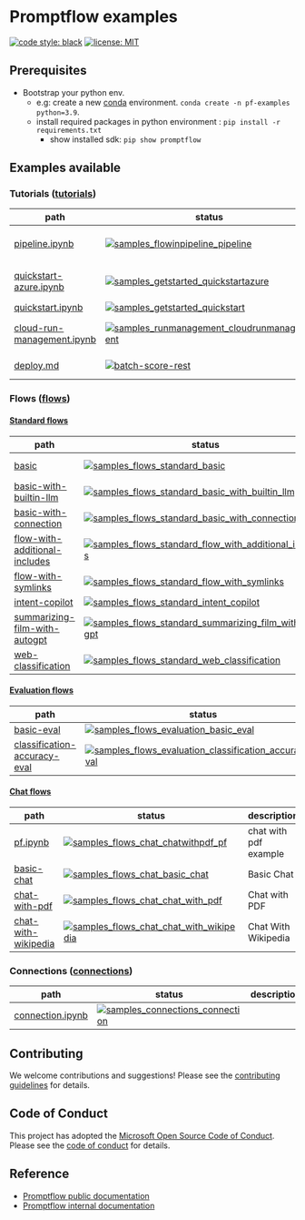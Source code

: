 # Promptflow examples

[![code style: black](https://img.shields.io/badge/code%20style-black-000000.svg)](https://github.com/psf/black)
[![license: MIT](https://img.shields.io/badge/License-MIT-purple.svg)](../LICENSE)

## Prerequisites

- Bootstrap your python env. 
  - e.g: create a new [conda](https://conda.io/projects/conda/en/latest/user-guide/getting-started.html) environment. `conda create -n pf-examples python=3.9`.
  - install required packages in python environment : `pip install -r requirements.txt`
    - show installed sdk: `pip show promptflow`


## Examples available

### Tutorials ([tutorials](tutorials))
| path | status | description |
------|--------|-------------
| [pipeline.ipynb](tutorials/flow-in-pipeline) | [![samples_flowinpipeline_pipeline](https://github.com/microsoft/promptflow/actions/workflows/samples_flowinpipeline_pipeline.yml/badge.svg?branch=main)](https://github.com/microsoft/promptflow/actions/workflows/samples_flowinpipeline_pipeline.yml) | flow as component in pipeline |
| [quickstart-azure.ipynb](tutorials/get-started) | [![samples_getstarted_quickstartazure](https://github.com/microsoft/promptflow/actions/workflows/samples_getstarted_quickstartazure.yml/badge.svg?branch=main)](https://github.com/microsoft/promptflow/actions/workflows/samples_getstarted_quickstartazure.yml) | get started - local to cloud |
| [quickstart.ipynb](tutorials/get-started) | [![samples_getstarted_quickstart](https://github.com/microsoft/promptflow/actions/workflows/samples_getstarted_quickstart.yml/badge.svg?branch=main)](https://github.com/microsoft/promptflow/actions/workflows/samples_getstarted_quickstart.yml) | get started |
| [cloud-run-management.ipynb](tutorials/run-management) | [![samples_runmanagement_cloudrunmanagement](https://github.com/microsoft/promptflow/actions/workflows/samples_runmanagement_cloudrunmanagement.yml/badge.svg?branch=main)](https://github.com/microsoft/promptflow/actions/workflows/samples_runmanagement_cloudrunmanagement.yml) | advanced flow run management |
| [deploy.md](tutorials/flow-deploy/deploy.md) | [![batch-score-rest](https://github.com/Azure/azureml-examples/workflows/cli-scripts-batch-score-rest/badge.svg?branch=main)](https://github.com/Azure/azureml-examples/actions/workflows/cli-scripts-batch-score-rest.yml) | deploy flow as endpoint


### Flows ([flows](flows))

#### [Standard flows](flows/standard/) 

| path | status | description |
------|--------|-------------
| [basic](flows/standard/basic/flow.dag.yaml) | [![samples_flows_standard_basic](https://github.com/microsoft/promptflow/actions/workflows/samples_flows_standard_basic.yml/badge.svg?branch=main)](https://github.com/microsoft/promptflow/actions/workflows/samples_flows_standard_basic.yml) | Basic standard flow |
| [basic-with-builtin-llm](flows/standard/basic-with-builtin-llm/flow.dag.yaml) | [![samples_flows_standard_basic_with_builtin_llm](https://github.com/microsoft/promptflow/actions/workflows/samples_flows_standard_basic_with_builtin_llm.yml/badge.svg?branch=main)](https://github.com/microsoft/promptflow/actions/workflows/samples_flows_standard_basic_with_builtin_llm.yml) | Basic flow with builtin llm tool |
| [basic-with-connection](flows/standard/basic-with-connection/flow.dag.yaml) | [![samples_flows_standard_basic_with_connection](https://github.com/microsoft/promptflow/actions/workflows/samples_flows_standard_basic_with_connection.yml/badge.svg?branch=main)](https://github.com/microsoft/promptflow/actions/workflows/samples_flows_standard_basic_with_connection.yml) | Basic flow with custom connection |
| [flow-with-additional-includes](flows/standard/flow-with-additional-includes/flow.dag.yaml) | [![samples_flows_standard_flow_with_additional_includes](https://github.com/microsoft/promptflow/actions/workflows/samples_flows_standard_flow_with_additional_includes.yml/badge.svg?branch=main)](https://github.com/microsoft/promptflow/actions/workflows/samples_flows_standard_flow_with_additional_includes.yml) | Flow with additional_includes |
| [flow-with-symlinks](flows/standard/flow-with-symlinks/flow.dag.yaml) | [![samples_flows_standard_flow_with_symlinks](https://github.com/microsoft/promptflow/actions/workflows/samples_flows_standard_flow_with_symlinks.yml/badge.svg?branch=main)](https://github.com/microsoft/promptflow/actions/workflows/samples_flows_standard_flow_with_symlinks.yml) | Flow with symlinks |
| [intent-copilot](flows/standard/intent-copilot/flow.dag.yaml) | [![samples_flows_standard_intent_copilot](https://github.com/microsoft/promptflow/actions/workflows/samples_flows_standard_intent_copilot.yml/badge.svg?branch=main)](https://github.com/microsoft/promptflow/actions/workflows/samples_flows_standard_intent_copilot.yml) | Intent-copilot |
| [summarizing-film-with-autogpt](flows/standard/summarizing-film-with-autogpt/flow.dag.yaml) | [![samples_flows_standard_summarizing_film_with_autogpt](https://github.com/microsoft/promptflow/actions/workflows/samples_flows_standard_summarizing_film_with_autogpt.yml/badge.svg?branch=main)](https://github.com/microsoft/promptflow/actions/workflows/samples_flows_standard_summarizing_film_with_autogpt.yml) | Summarizing Film With AutoGPT |
| [web-classification](flows/standard/web-classification/flow.dag.yaml) | [![samples_flows_standard_web_classification](https://github.com/microsoft/promptflow/actions/workflows/samples_flows_standard_web_classification.yml/badge.svg?branch=main)](https://github.com/microsoft/promptflow/actions/workflows/samples_flows_standard_web_classification.yml) | Web Classification |


#### [Evaluation flows](flows/evaluation/) 

| path | status | description |
------|--------|-------------
| [basic-eval](flows/evaluation/basic-eval/flow.dag.yaml) | [![samples_flows_evaluation_basic_eval](https://github.com/microsoft/promptflow/actions/workflows/samples_flows_evaluation_basic_eval.yml/badge.svg?branch=main)](https://github.com/microsoft/promptflow/actions/workflows/samples_flows_evaluation_basic_eval.yml) | Basic Eval |
| [classification-accuracy-eval](flows/evaluation/classification-accuracy-eval/flow.dag.yaml) | [![samples_flows_evaluation_classification_accuracy_eval](https://github.com/microsoft/promptflow/actions/workflows/samples_flows_evaluation_classification_accuracy_eval.yml/badge.svg?branch=main)](https://github.com/microsoft/promptflow/actions/workflows/samples_flows_evaluation_classification_accuracy_eval.yml) | Classification Accuracy Evaluation |


#### [Chat flows](flows/chat/)

| path | status | description |
------|--------|-------------
| [pf.ipynb](flows/chat/chat-with-pdf) | [![samples_flows_chat_chatwithpdf_pf](https://github.com/microsoft/promptflow/actions/workflows/samples_flows_chat_chatwithpdf_pf.yml/badge.svg?branch=main)](https://github.com/microsoft/promptflow/actions/workflows/samples_flows_chat_chatwithpdf_pf.yml) | chat with pdf example |
| [basic-chat](flows/chat/basic-chat/flow.dag.yaml) | [![samples_flows_chat_basic_chat](https://github.com/microsoft/promptflow/actions/workflows/samples_flows_chat_basic_chat.yml/badge.svg?branch=main)](https://github.com/microsoft/promptflow/actions/workflows/samples_flows_chat_basic_chat.yml) | Basic Chat |
| [chat-with-pdf](flows/chat/chat-with-pdf/flow.dag.yaml) | [![samples_flows_chat_chat_with_pdf](https://github.com/microsoft/promptflow/actions/workflows/samples_flows_chat_chat_with_pdf.yml/badge.svg?branch=main)](https://github.com/microsoft/promptflow/actions/workflows/samples_flows_chat_chat_with_pdf.yml) | Chat with PDF |
| [chat-with-wikipedia](flows/chat/chat-with-wikipedia/flow.dag.yaml) | [![samples_flows_chat_chat_with_wikipedia](https://github.com/microsoft/promptflow/actions/workflows/samples_flows_chat_chat_with_wikipedia.yml/badge.svg?branch=main)](https://github.com/microsoft/promptflow/actions/workflows/samples_flows_chat_chat_with_wikipedia.yml) | Chat With Wikipedia |


### Connections ([connections](connections))

| path | status | description |
------|--------|-------------
| [connection.ipynb](connections) | [![samples_connections_connection](https://github.com/microsoft/promptflow/actions/workflows/samples_connections_connection.yml/badge.svg?branch=main)](https://github.com/microsoft/promptflow/actions/workflows/samples_connections_connection.yml) |  |


## Contributing

We welcome contributions and suggestions! Please see the [contributing guidelines](../CONTRIBUTING.md) for details.

## Code of Conduct

This project has adopted the [Microsoft Open Source Code of Conduct](https://opensource.microsoft.com/codeofconduct/). Please see the [code of conduct](../CODE_OF_CONDUCT.md) for details.

## Reference

* [Promptflow public documentation](https://learn.microsoft.com/en-us/azure/machine-learning/prompt-flow/overview-what-is-prompt-flow?view=azureml-api-2)
* [Promptflow internal documentation](https://promptflow.azurewebsites.net/)